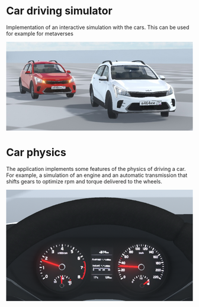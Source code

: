 # Car driving simulator

Implementation of an interactive simulation with the cars. This can be used for example for metaverses

![](Screenshots/kia_rio_x.png)

# Car physics

The application implements some features of the physics of driving a car. For example, a simulation of an engine and an automatic transmission that shifts gears to optimize rpm and torque delivered to the wheels.

![](Screenshots/dashboard.png)

